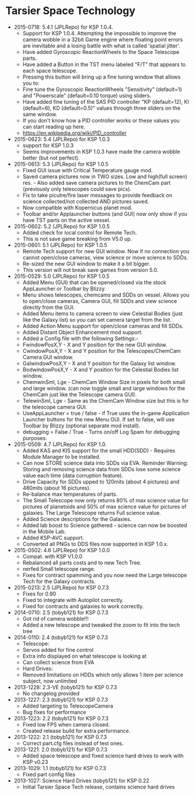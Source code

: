 # Tarsier Space Technology

* 2015-0718: 5.4.1 (JPLRepo) for KSP 1.0.4.
	+ Support for KSP 1.0.4. Attempting the impossible to improve the camera wobble in a 32bit Game engine where floating point errors are inevitable and a losing battle with what is called 'spatial jitter'.
	+ Have added Gyroscopic ReactionWheels to the Space Telescope parts.
	+ Have added a Button in the TST menu labeled "F/T" that appears to each space telescope.
	+ Pressing this button will bring up a fine tuning window that allows you to:
	+ Fine tune the Gyroscopic ReactionWheels "Sensitivity" (default=1) and "Powerscale" (default=0.10 torque) using sliders.
	+ Have added fine tuning of the SAS PID controller "KP (default=12), KI (default=6), KD (default=0.5)" values through three sliders on the same window.
	+ If you don't know how a PID controller works or these values you can start reading up here.
	+ https://en.wikipedia.org/wiki/PID_controller
* 2015-0623: 5.4 (JPLRepo) for KSP 1.0.3
	+ support for KSP 1.0.3
	+ Seems improvements in KSP 1.0.3 have made the camera wobble better (but not perfect).
* 2015-0613: 5.3 (JPLRepo) for KSP 1.0.5
	+ Fixed GUI issue with Critical Temperature gauge mod.
	+ Saved camera pictures now in TWO sizes. Low and high(full screen) res. - Also added save camera pictures to the ChemCam part (previously only telescopes could save pics).
	+ Fix to take picutre/fire laser messages to provide feedback on science collected/not collected AND pictures saved.
	+ Now compatible with Kopernicus planet mod.
	+ Toolbar and/or Applauncher buttons (and GUI) now only show if you have TST parts on the active vessel.
* 2015-0602: 5.2 (JPLRepo) for KSP 1.0.5
	+ Added check for local control for Remote Tech.
	+ This is not save game breaking from V5.0 up.
* 2015-0601: 5.1 (JPLRepo) for KSP 1.0.5
	+ Remote Tech support for new GUI window. Now if no connection you cannot open/close cameras, view science or move science to SDDs.
	+ Re-sized the new GUI window to make it a bit bigger.
	+ This version will not break save games from version 5.0.
* 2015-0529: 5.0 (JPLRepo) for KSP 1.0.5
	+ Added Menu (GUI) that can be opened/closed via the stock AppLauncher or Toolbar by Blizzy.
	+ Menu shows telescopes, chemcams and SDDs on vessel. Allows you to open/close cameras, Camera GUI, fill SDDs and view science directly from the GUI.
	+ Added Menu items to camera screen to view Celestial Bodies (just like the Galaxy list) so you can set camera target from the list.
	+ Added Action Menu support for open/close cameras and fill SDDs.
	+ Added Distant Object Enhancement mod support.
	+ Added a Config file with the following Settings:-
	+ FwindowPosX,Y - X and Y position for the new GUI window.
	+ CwindowPosX,Y - X and Y position for the Telescopes/ChemCam Camera GUI window.
	+ GalwindowPosX,Y - X and Y position for the Galaxy list window.
	+ BodwindowPosX,Y - X and Y position for the Celestial Bodies list window.
	+ ChemwinSml, Lge - ChemCam Window Size in pixels for both small and large window. (can now toggle small and large windows for the ChemCam just like the Telescope camera GUI).
	+ TelewinSml, Lge - Same as the ChemCam Window size but this is for the telescope camera GUI.
	+ UseAppLauncher = true / false - if True uses the in-game Application Launcher buttons for the new Menu GUI. If set to false, will use Toolbar by Blizzy (optional separate mod install).
	+ debugging = False / True - Turns on/off Log Spam for debugging purposes.
* 2015-0509: 4.7 (JPLRepo) for KSP 1.0.
	+ Added KAS and KIS support for the small HDD(SDD) - Requires Module Manager to be installed.
	+ Can now STORE science data into SDDs via EVA. Reminder Warning: Storing and removing science data from SDDs lose some science value each time (data corruption feature).
	+ Drive Capacity for SDDs upped to 120mits (about 4 pictures) and 480mits (about 16 pictures).
	+ Re-balance max temperatures of parts.
	+ The Small Telescope now only returns 80% of max science value for pictures of planetoids and 50% of max science value for pictures of galaxies. The Large Telescope returns Full science value.
	+ Added Science descriptions for the Galaxies.
	+ Added lab boost to Science gathered - science can now be boosted in the Mobile Lab.
	+ Added KSP-AVC support.
	+ Converted all PNGs to DDS files now supported in KSP 1.0.x.
* 2015-0502: 4.6 (JPLRepo) for KSP 1.0.0
	+ Compat. with KSP V1.0.0
	+ Rebalanced all parts costs and to new Tech Tree.
	+ nerfed Small telescope range.
	+ Fixes for contract spamming and you now need the Large telescope Tech for the Galaxy contracts.
* 2015-0213: 2.5 (JPLRepo) for KSP 0.7.3
	+ Fixes for 0.90
	+ Fixed to integrate with Autopilot correctly.
	+ Fixed for contracts and galaxies to work correctly.
* 2014-0710: 2.5 (tobyb121) for KSP 0.7.3
	+ Got rid of camera wobble!!!
	+ Added a new telescope and tweaked the zoom to fit into the tech tree
* 2014-0110: 2.4 (tobyb121) for KSP 0.7.3
	+ Telescope:
	+ Servos added for fine control
	+ Extra info displayed on what telescope is looking at
	+ Can collect science from EVA
	+ Hard Drives:
	+ Removed limitations on HDDs which only allows 1 item per science subject, now unlimited
* 2013-1228: 2.3-VE (tobyb121) for KSP 0.7.3
	+ No changelog provided
* 2013-1227: 2.3 (tobyb121) for KSP 0.7.3
	+ Added targeting to TelescopeCamera
	+ Bug fixes for performance
* 2013-1223: 2.2 (tobyb121) for KSP 0.7.3
	+ Fixed low FPS when camera closed.
	+ Created release build for extra performance.
* 2013-1222: 2.1 (tobyb121) for KSP 0.7.3
	+ Correct part.cfg files instead of test ones.
* 2013-1221: 2.0 (tobyb121) for KSP 0.7.3
	+ Added space telescope and fixed science hard drives to work with KSP v0.23
* 2013-1029: 1.1 (tobyb121) for KSP 0.7.3
	+ Fixed part config files
* 2013-1027: Science Hard Drives (tobyb121) for KSP 0.22
	+ Initial Tarsier Space Tech release, contains science hard drives
